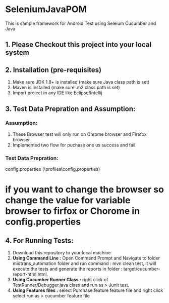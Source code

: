 # SeleniumJavaPOM
This is sample framework for Android Test using Seleium Cucumber and Java


## 1. Please Checkout this project into your local system
## 2. Installation (pre-requisites)

1. Make sure JDK 1.8+ is installed (make sure Java class path is set)
2. Maven is installed (make sure .m2 class path is set)
3. Import project in any IDE like Eclipse/Intellij

## 3. Test Data Prepration and Assumption:
### Assumption: 
1. These Browser test will only run on Chrome browser and Firefox browser
2. Implemented two flow for puchase one us success and fail

### Test Data Prepration:
 config.properties (\profiles\config.properties)
 # if you want to change the browser so change the value for variable browser to firfox or Chorome in config.properties


## 4. For Running Tests:

1. Download this repository to your local machine
2. **Using Command Line :** Open Command Prompt and Navigate to folder midtrans_automation folder and run command : mvn clean test, it will execute the tests and generate the reports in folder : target/cucumber-report-html.html.
4. **Using Cucumber Runner Class :** right click of TestRunner/Debugger.java class and run as > Junit test.
5. **Using Features files :** select Purchase.feature feature file and right click select run as > cucumber feature file

